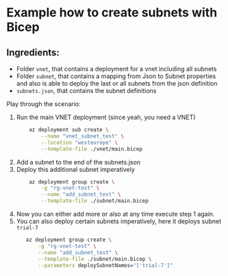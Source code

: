 # Example how to create subnets with Bicep

## Ingredients:
- Folder `vnet`, that contains a deployment for a vnet including all subnets
- Folder `subnet`, that contains a mapping from Json to Subnet properties and also is able to deploy the last or all subnets from the json definition
- `subnets.json`, that contains the subnet definitions

Play through the scenario:
1. Run the main VNET deployment (since yeah, you need a VNET)
    ```bash
        az deployment sub create \
            --name "vnet_subnet_test" \
            --location "westeurope" \
            --template-file ./vnet/main.bicep 
    ```
2. Add a subnet to the end of the subnets.json
3. Deploy this additional subnet imperatively
    ```bash
        az deployment group create \
            -g "rg-vnet-test" \
            --name "add_subnet_test" \
            --template-file ./subnet/main.bicep 
    ```
4. Now you can either add more or also at any time execute step 1 again.
5. You can also deploy certain subnets imperatively, here it deploys subnet `trial-7`
     ```bash
        az deployment group create \
            -g "rg-vnet-test" \
            --name "add_subnet_test" \
            --template-file ./subnet/main.bicep \
            --parameters deploySubnetNames="['trial-7']" 
    ```